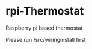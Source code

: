 rpi-Thermostat
==============

Raspberry pi based thermostat


Please run /src/wiringinstall first 

